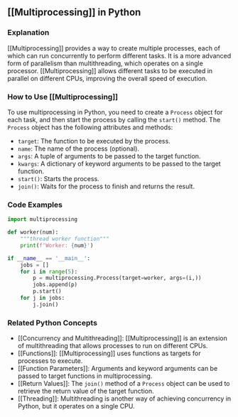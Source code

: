 ## [[Multiprocessing]] in Python

### Explanation
[[Multiprocessing]] provides a way to create multiple processes, each of which can run concurrently to perform different tasks. It is a more advanced form of parallelism than multithreading, which operates on a single processor. [[Multiprocessing]] allows different tasks to be executed in parallel on different CPUs, improving the overall speed of execution.

### How to Use [[Multiprocessing]]
To use multiprocessing in Python, you need to create a `Process` object for each task, and then start the process by calling the `start()` method. The `Process` object has the following attributes and methods:

- `target`: The function to be executed by the process.
- `name`: The name of the process (optional).
- `args`: A tuple of arguments to be passed to the target function.
- `kwargs`: A dictionary of keyword arguments to be passed to the target function.
- `start()`: Starts the process.
- `join()`: Waits for the process to finish and returns the result.

### Code Examples
```python
import multiprocessing

def worker(num):
    """thread worker function"""
    print(f'Worker: {num}')

if __name__ == '__main__':
    jobs = []
    for i in range(5):
        p = multiprocessing.Process(target=worker, args=(i,))
        jobs.append(p)
        p.start()
    for j in jobs:
        j.join()
```

### Related Python Concepts
- [[Concurrency and Multithreading]]: [[Multiprocessing]] is an extension of multithreading that allows processes to run on different CPUs.
- [[Functions]]: [[Multiprocessing]] uses functions as targets for processes to execute.
- [[Function Parameters]]: Arguments and keyword arguments can be passed to target functions in multiprocessing.
- [[Return Values]]: The `join()` method of a `Process` object can be used to retrieve the return value of the target function.
- [[Threading]]: Multithreading is another way of achieving concurrency in Python, but it operates on a single CPU.